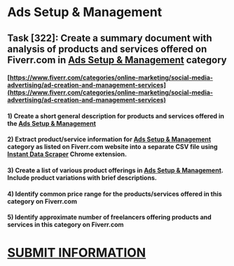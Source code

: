# Ads Setup & Management
## Task [322]: Create a summary document with analysis of products and services offered on Fiverr.com in [Ads Setup & Management](https://www.fiverr.com/categories/online-marketing/social-media-advertising/ad-creation-and-management-services) category
#### [https://www.fiverr.com/categories/online-marketing/social-media-advertising/ad-creation-and-management-services](https://www.fiverr.com/categories/online-marketing/social-media-advertising/ad-creation-and-management-services)
#### 1) Create a short general description for products and services offered in the [Ads Setup & Management](https://www.fiverr.com/categories/online-marketing/social-media-advertising/ad-creation-and-management-services)
#### 2) Extract product/service information for [Ads Setup & Management](https://www.fiverr.com/categories/online-marketing/social-media-advertising/ad-creation-and-management-services) category as listed on Fiverr.com website into a separate CSV file using [Instant Data Scraper](https://chrome.google.com/webstore/detail/instant-data-scraper/ofaokhiedipichpaobibbnahnkdoiiah) Chrome extension.
#### 3) Create a list of various product offerings in [Ads Setup & Management](https://www.fiverr.com/categories/online-marketing/social-media-advertising/ad-creation-and-management-services). Include product variations with brief descriptions.
#### 4) Identify common price range for the products/services offered in this category on Fiverr.com
#### 5) Identify approximate number of freelancers offering products and services in this category on Fiverr.com

# [SUBMIT INFORMATION](https://forms.office.com/r/8AEKjkLxKG)
